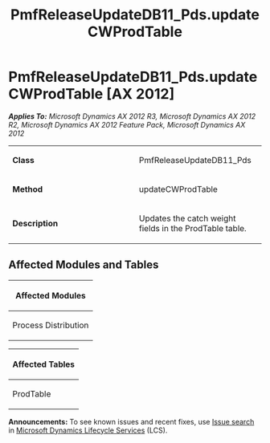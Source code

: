 ﻿---
title: PmfReleaseUpdateDB11_Pds.updateCWProdTable
TOCTitle: PmfReleaseUpdateDB11_Pds.updateCWProdTable
ms:assetid: 9bd470d8-23ac-530a-0a5c-c3682a3c62c9
ms:mtpsurl: https://msdn.microsoft.com/en-us/library/JJ686330(v=AX.60)
ms:contentKeyID: 49710033
ms.date: 05/18/2015
mtps_version: v=AX.60
---

# PmfReleaseUpdateDB11\_Pds.updateCWProdTable [AX 2012]


_**Applies To:** Microsoft Dynamics AX 2012 R3, Microsoft Dynamics AX 2012 R2, Microsoft Dynamics AX 2012 Feature Pack, Microsoft Dynamics AX 2012_

<table>
<colgroup>
<col style="width: 50%" />
<col style="width: 50%" />
</colgroup>
<tbody>
<tr class="odd">
<td><p><strong>Class</strong></p></td>
<td><p>PmfReleaseUpdateDB11_Pds</p></td>
</tr>
<tr class="even">
<td><p><strong>Method</strong></p></td>
<td><p>updateCWProdTable</p></td>
</tr>
<tr class="odd">
<td><p><strong>Description</strong></p></td>
<td><p>Updates the catch weight fields in the ProdTable table.</p></td>
</tr>
</tbody>
</table>


## Affected Modules and Tables

<table>
<colgroup>
<col style="width: 100%" />
</colgroup>
<thead>
<tr class="header">
<th><p>Affected Modules</p></th>
</tr>
</thead>
<tbody>
<tr class="odd">
<td><p>Process Distribution</p></td>
</tr>
</tbody>
</table>


<table>
<colgroup>
<col style="width: 100%" />
</colgroup>
<thead>
<tr class="header">
<th><p>Affected Tables</p></th>
</tr>
</thead>
<tbody>
<tr class="odd">
<td><p>ProdTable</p></td>
</tr>
</tbody>
</table>

  
**Announcements:** To see known issues and recent fixes, use [Issue search](http://go.microsoft.com/fwlink/?linkid=389258) in [Microsoft Dynamics Lifecycle Services](http://go.microsoft.com/fwlink/?linkid=306505) (LCS).

